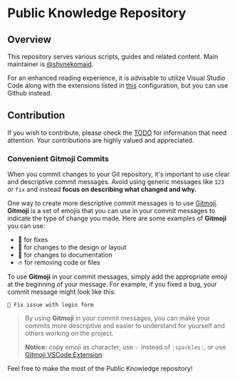 # Public Knowledge Repository

## Overview

This repository serves various scripts, guides and related content. Main maintainer is [@shynekomaid](https://github.com/shynekomaid).

For an enhanced reading experience, it is advisable to utilize Visual Studio Code along with the extensions listed in [this](.vscode/extensions.json) configuration, but you can use Github instead.

## Contribution

If you wish to contribute, please check the [TODO](TODO.md) for information that need attention. Your contributions are highly valued and appreciated.

### Convenient Gitmoji Commits

When you commit changes to your Git repository, it's important to use clear and descriptive commit messages. Avoid using generic messages like `123` or `fix` and instead **focus on describing what changed and why.**

One way to create more descriptive commit messages is to use [Gitmoji](https://gitmoji.carloscuesta.me/). **Gitmoji** is a set of emojis that you can use in your commit messages to indicate the type of change you made. Here are some examples of **Gitmoji** you can use:

- 🐛 for fixes
- 🎨 for changes to the design or layout
- 📝 for changes to documentation
- 🔥 for removing code or files

To use **Gitmoji** in your commit messages, simply add the appropriate emoji at the beginning of your message. For example, if you fixed a bug, your commit message might look like this:

```Commit message
🐛 Fix issue with login form
```

> By using **Gitmoji** in your commit messages, you can make your commits more descriptive and easier to understand for yourself and others working on the project.
>
> **Notice:** copy emoji as character, use `✨` instead of `:sparkles:`, or use [Gitmoji VSCode Extension](https://marketplace.visualstudio.com/items?itemName=seatonjiang.gitmoji-vscode).

Feel free to make the most of the Public Knowledge repository!
